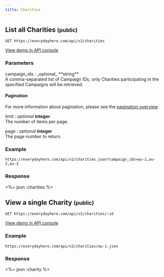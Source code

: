 ```yaml
---
title: Charities
---
```

## List all Charities <small>(public)</small>

    GET https://everydayhero.com/api/v2/charities

[View demo in API console](/console/?query=charities.json) 

### Parameters

<div>campaign_ids : _optional_ **string**</div>
<div>A comma-separated list of Campaign IDs, only Charities participating in the
specified Campaigns will be retrieved.</div>

#### Pagination

For more information about pagination, please see the [pagination
overview](/overview/#pagination).

limit : _optional_ **integer**<br/>
The number of items per page.

page : _optional_ **integer**<br/>
The page number to return.

### Example

    https://everydayhero.com/api/v2/charities.json?campaign_ids=au-1,au-2,au-3

### Response

<%= json :charities %>

## View a single Charity <small>(public)</small>

    GET https://everydayhero.com/api/v2/charities/:id

[View demo in API console](/console/?query=charities/au-8.json) 

### Example

    https://everydayhero.com/api/v2/charities/au-1.json

### Response

<%= json :charity %>
